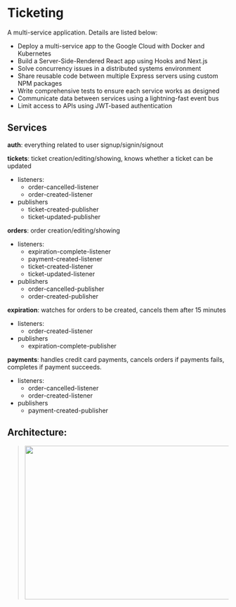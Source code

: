 # Ticketing

A multi-service application. Details are listed below:

- Deploy a multi-service app to the Google Cloud with Docker and Kubernetes
- Build a Server-Side-Rendered React app using Hooks and Next.js
- Solve concurrency issues in a distributed systems environment
- Share reusable code between multiple Express servers using custom NPM packages
- Write comprehensive tests to ensure each service works as designed
- Communicate data between services using a lightning-fast event bus
- Limit access to APIs using JWT-based authentication

## Services

**auth**: everything related to user signup/signin/signout

**tickets**: ticket creation/editing/showing, knows whether a ticket can be updated

- listeners:
  - order-cancelled-listener
  - order-created-listener
- publishers
  - ticket-created-publisher
  - ticket-updated-publisher

**orders**: order creation/editing/showing

- listeners:
  - expiration-complete-listener
  - payment-created-listener
  - ticket-created-listener
  - ticket-updated-listener
- publishers
  - order-cancelled-publisher
  - order-created-publisher

**expiration**: watches for orders to be created, cancels them after 15 minutes

- listeners:
  - order-created-listener
- publishers
  - expiration-complete-publisher

**payments**: handles credit card payments, cancels orders if payments fails, completes if payment succeeds.

- listeners:
  - order-cancelled-listener
  - order-created-listener
- publishers
  - payment-created-publisher

## Architecture:

> 
> <p align="center">
>   <img src="https://github.com/victorchennn/Microservices/blob/master/ticketing/diagram.png" width="700" height="350">
> </p>
